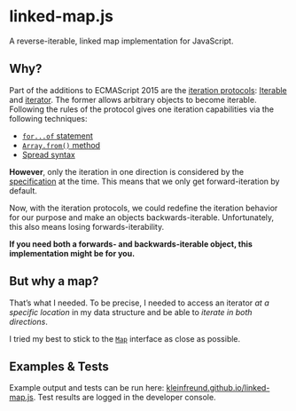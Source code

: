 # linked-map.js

A reverse-iterable, linked map implementation for JavaScript.

## Why?

Part of the additions to ECMAScript 2015 are the [iteration protocols](https://developer.mozilla.org/en-US/docs/Web/JavaScript/Reference/Iteration_protocols): [Iterable](https://developer.mozilla.org/en-US/docs/Web/JavaScript/Reference/Iteration_protocols#The_iterable_protocol) and [iterator](https://developer.mozilla.org/en-US/docs/Web/JavaScript/Reference/Iteration_protocols#The_iterator_protocol). The former allows arbitrary objects to become iterable. Following the rules of the protocol gives one iteration capabilities via the following techniques:

* [`for...of` statement](https://developer.mozilla.org/en-US/docs/Web/JavaScript/Reference/Statements/for...of)
* [`Array.from()` method](https://developer.mozilla.org/en-US/docs/Web/JavaScript/Reference/Global_Objects/Array/from)
* [Spread syntax](https://developer.mozilla.org/en-US/docs/Web/JavaScript/Reference/Operators/Spread_operator)

**However**, only the iteration in one direction is considered by the [specification](https://www.ecma-international.org/ecma-262/6.0/#sec-iteration) at the time. This means that we only get forward-iteration by default.

Now, with the iteration protocols, we could redefine the iteration behavior for our purpose and make an objects backwards-iterable. Unfortunately, this also means losing forwards-iterability.

**If you need both a forwards- and backwards-iterable object, this implementation might be for you.**

## But why a map?

That’s what I needed. To be precise, I needed to access an iterator _at a specific location_ in my data structure and be able to _iterate in both directions_.

I tried my best to stick to the [`Map`](https://developer.mozilla.org/en-US/docs/Web/JavaScript/Reference/Global_Objects/Map) interface as close as possible.

## Examples & Tests

Example output and tests can be run here: [kleinfreund.github.io/linked-map.js](https://kleinfreund.github.io/linked-map.js/). Test results are logged in the developer console.
